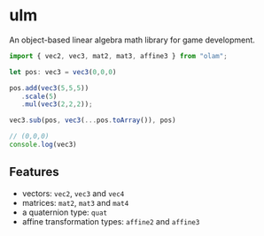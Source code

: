 # ulm

An object-based linear algebra math library for game development.

```ts
import { vec2, vec3, mat2, mat3, affine3 } from "olam";

let pos: vec3 = vec3(0,0,0)

pos.add(vec3(5,5,5))
   .scale(5)
   .mul(vec3(2,2,2));

vec3.sub(pos, vec3(...pos.toArray()), pos)

// (0,0,0)
console.log(vec3)
```

## Features
   * vectors: `vec2`, `vec3` and `vec4`
   * matrices: `mat2`, `mat3` and `mat4`
   * a quaternion type: `quat`
   * affine transformation types: `affine2` and `affine3`
